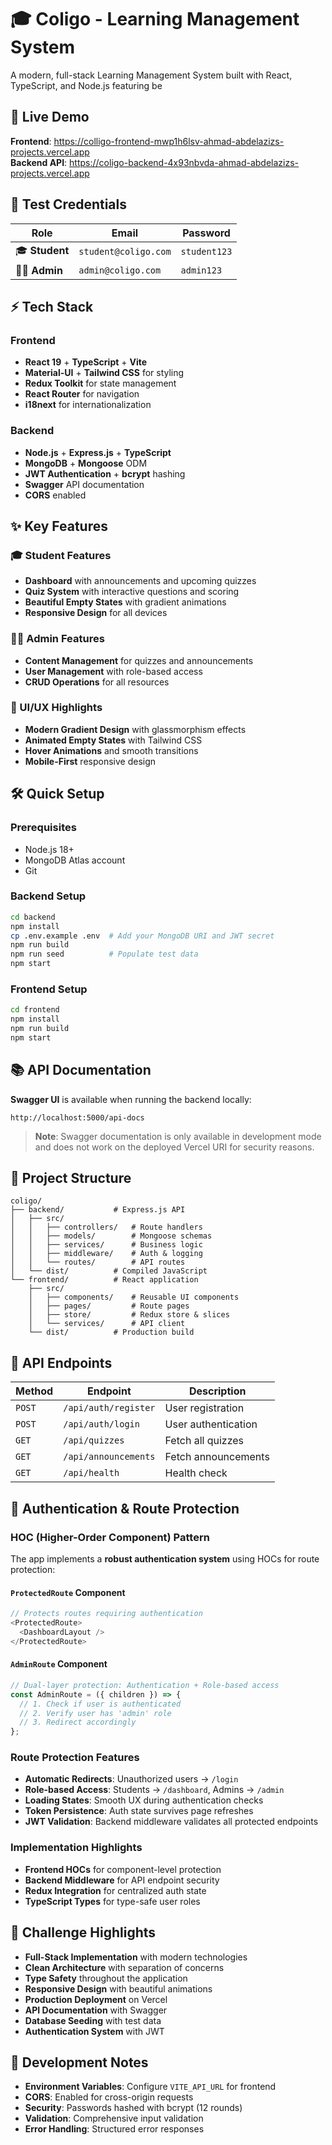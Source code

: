 # 🎓 Coligo - Learning Management System

A modern, full-stack Learning Management System built with React, TypeScript, and Node.js featuring be

## 🚀 Live Demo

**Frontend**: https://colligo-frontend-mwp1h6lsv-ahmad-abdelazizs-projects.vercel.app  
**Backend API**: https://coligo-backend-4x93nbvda-ahmad-abdelazizs-projects.vercel.app

## 🧪 Test Credentials

| Role           | Email                | Password     |
| -------------- | -------------------- | ------------ |
| 🎓 **Student** | `student@coligo.com` | `student123` |
| 👨‍💼 **Admin**   | `admin@coligo.com`   | `admin123`   |

## ⚡ Tech Stack

### Frontend

- **React 19** + **TypeScript** + **Vite**
- **Material-UI** + **Tailwind CSS** for styling
- **Redux Toolkit** for state management
- **React Router** for navigation
- **i18next** for internationalization

### Backend

- **Node.js** + **Express.js** + **TypeScript**
- **MongoDB** + **Mongoose** ODM
- **JWT Authentication** + **bcrypt** hashing
- **Swagger** API documentation
- **CORS** enabled

## ✨ Key Features

### 🎓 Student Features

- **Dashboard** with announcements and upcoming quizzes
- **Quiz System** with interactive questions and scoring
- **Beautiful Empty States** with gradient animations
- **Responsive Design** for all devices

### 👨‍💼 Admin Features

- **Content Management** for quizzes and announcements
- **User Management** with role-based access
- **CRUD Operations** for all resources

### 🎨 UI/UX Highlights

- **Modern Gradient Design** with glassmorphism effects
- **Animated Empty States** with Tailwind CSS
- **Hover Animations** and smooth transitions
- **Mobile-First** responsive design

## 🛠️ Quick Setup

### Prerequisites

- Node.js 18+
- MongoDB Atlas account
- Git

### Backend Setup

```bash
cd backend
npm install
cp .env.example .env  # Add your MongoDB URI and JWT secret
npm run build
npm run seed          # Populate test data
npm start
```

### Frontend Setup

```bash
cd frontend
npm install
npm run build
npm start
```

## 📚 API Documentation

**Swagger UI** is available when running the backend locally:

```
http://localhost:5000/api-docs
```

> **Note**: Swagger documentation is only available in development mode and does not work on the deployed Vercel URI for security reasons.

## 📁 Project Structure

```
coligo/
├── backend/           # Express.js API
│   ├── src/
│   │   ├── controllers/   # Route handlers
│   │   ├── models/        # Mongoose schemas
│   │   ├── services/      # Business logic
│   │   ├── middleware/    # Auth & logging
│   │   └── routes/        # API routes
│   └── dist/          # Compiled JavaScript
└── frontend/          # React application
    ├── src/
    │   ├── components/    # Reusable UI components
    │   ├── pages/         # Route pages
    │   ├── store/         # Redux store & slices
    │   └── services/      # API client
    └── dist/          # Production build
```

## 🔗 API Endpoints

| Method | Endpoint             | Description         |
| ------ | -------------------- | ------------------- |
| `POST` | `/api/auth/register` | User registration   |
| `POST` | `/api/auth/login`    | User authentication |
| `GET`  | `/api/quizzes`       | Fetch all quizzes   |
| `GET`  | `/api/announcements` | Fetch announcements |
| `GET`  | `/api/health`        | Health check        |

## 🔐 Authentication & Route Protection

### HOC (Higher-Order Component) Pattern

The app implements a **robust authentication system** using HOCs for route protection:

#### `ProtectedRoute` Component

```typescript
// Protects routes requiring authentication
<ProtectedRoute>
  <DashboardLayout />
</ProtectedRoute>
```

#### `AdminRoute` Component

```typescript
// Dual-layer protection: Authentication + Role-based access
const AdminRoute = ({ children }) => {
  // 1. Check if user is authenticated
  // 2. Verify user has 'admin' role
  // 3. Redirect accordingly
};
```

### Route Protection Features

- **Automatic Redirects**: Unauthorized users → `/login`
- **Role-based Access**: Students → `/dashboard`, Admins → `/admin`
- **Loading States**: Smooth UX during authentication checks
- **Token Persistence**: Auth state survives page refreshes
- **JWT Validation**: Backend middleware validates all protected endpoints

### Implementation Highlights

- **Frontend HOCs** for component-level protection
- **Backend Middleware** for API endpoint security
- **Redux Integration** for centralized auth state
- **TypeScript Types** for type-safe user roles

## 🎯 Challenge Highlights

- **Full-Stack Implementation** with modern technologies
- **Clean Architecture** with separation of concerns
- **Type Safety** throughout the application
- **Responsive Design** with beautiful animations
- **Production Deployment** on Vercel
- **API Documentation** with Swagger
- **Database Seeding** with test data
- **Authentication System** with JWT

## 📝 Development Notes

- **Environment Variables**: Configure `VITE_API_URL` for frontend
- **CORS**: Enabled for cross-origin requests
- **Security**: Passwords hashed with bcrypt (12 rounds)
- **Validation**: Comprehensive input validation
- **Error Handling**: Structured error responses
